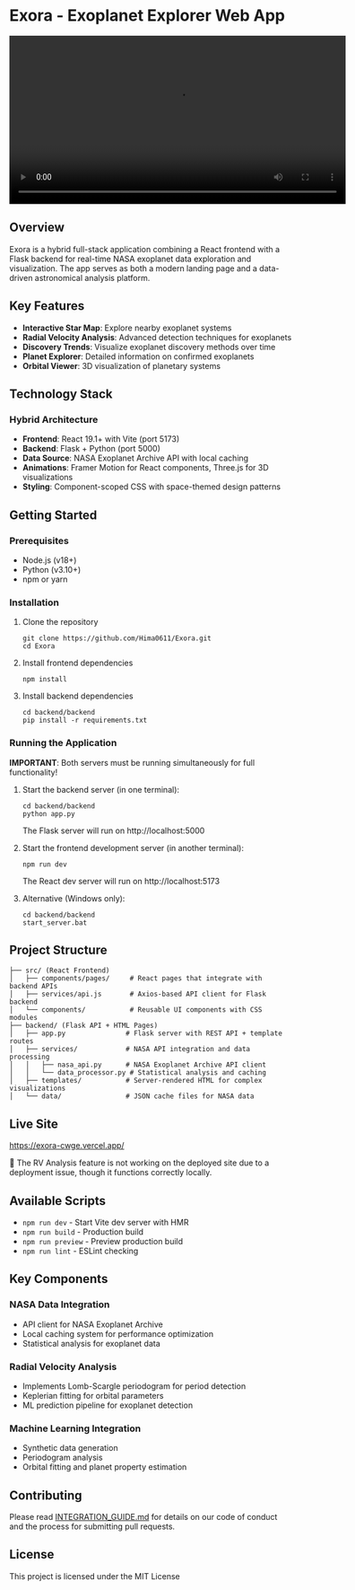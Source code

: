 # Exora - Exoplanet Explorer Web App

<!-- Project Overview Video -->
<video src="src/assets/Proj_Video.mp4" controls width="600">
  Your browser does not support the video tag.
</video>

## Overview

Exora is a hybrid full-stack application combining a React frontend with a Flask backend for real-time NASA exoplanet data exploration and visualization. The app serves as both a modern landing page and a data-driven astronomical analysis platform.

## Key Features

- **Interactive Star Map**: Explore nearby exoplanet systems
- **Radial Velocity Analysis**: Advanced detection techniques for exoplanets
- **Discovery Trends**: Visualize exoplanet discovery methods over time
- **Planet Explorer**: Detailed information on confirmed exoplanets
- **Orbital Viewer**: 3D visualization of planetary systems

## Technology Stack

### Hybrid Architecture

- **Frontend**: React 19.1+ with Vite (port 5173)
- **Backend**: Flask + Python (port 5000)
- **Data Source**: NASA Exoplanet Archive API with local caching
- **Animations**: Framer Motion for React components, Three.js for 3D visualizations
- **Styling**: Component-scoped CSS with space-themed design patterns

## Getting Started

### Prerequisites

- Node.js (v18+)
- Python (v3.10+)
- npm or yarn

### Installation

1. Clone the repository

   ```
   git clone https://github.com/Hima0611/Exora.git
   cd Exora
   ```

2. Install frontend dependencies

   ```
   npm install
   ```

3. Install backend dependencies
   ```
   cd backend/backend
   pip install -r requirements.txt
   ```

### Running the Application

**IMPORTANT**: Both servers must be running simultaneously for full functionality!

1. Start the backend server (in one terminal):

   ```
   cd backend/backend
   python app.py
   ```

   The Flask server will run on http://localhost:5000

2. Start the frontend development server (in another terminal):

   ```
   npm run dev
   ```

   The React dev server will run on http://localhost:5173

3. Alternative (Windows only):
   ```
   cd backend/backend
   start_server.bat
   ```

## Project Structure

```
├── src/ (React Frontend)
│   ├── components/pages/     # React pages that integrate with backend APIs
│   ├── services/api.js       # Axios-based API client for Flask backend
│   └── components/           # Reusable UI components with CSS modules
├── backend/ (Flask API + HTML Pages)
│   ├── app.py               # Flask server with REST API + template routes
│   ├── services/            # NASA API integration and data processing
│   │   ├── nasa_api.py      # NASA Exoplanet Archive API client
│   │   └── data_processor.py # Statistical analysis and caching
│   ├── templates/           # Server-rendered HTML for complex visualizations
│   └── data/                # JSON cache files for NASA data
```
## Live Site

https://exora-cwge.vercel.app/

🚧 The RV Analysis feature is not working on the deployed site due to a deployment issue, though it functions correctly locally.

## Available Scripts

- `npm run dev` - Start Vite dev server with HMR
- `npm run build` - Production build
- `npm run preview` - Preview production build
- `npm run lint` - ESLint checking

## Key Components

### NASA Data Integration

- API client for NASA Exoplanet Archive
- Local caching system for performance optimization
- Statistical analysis for exoplanet data

### Radial Velocity Analysis

- Implements Lomb-Scargle periodogram for period detection
- Keplerian fitting for orbital parameters
- ML prediction pipeline for exoplanet detection

### Machine Learning Integration

- Synthetic data generation
- Periodogram analysis
- Orbital fitting and planet property estimation

## Contributing

Please read [INTEGRATION_GUIDE.md](./INTEGRATION_GUIDE.md) for details on our code of conduct and the process for submitting pull requests.

## License

This project is licensed under the MIT License
